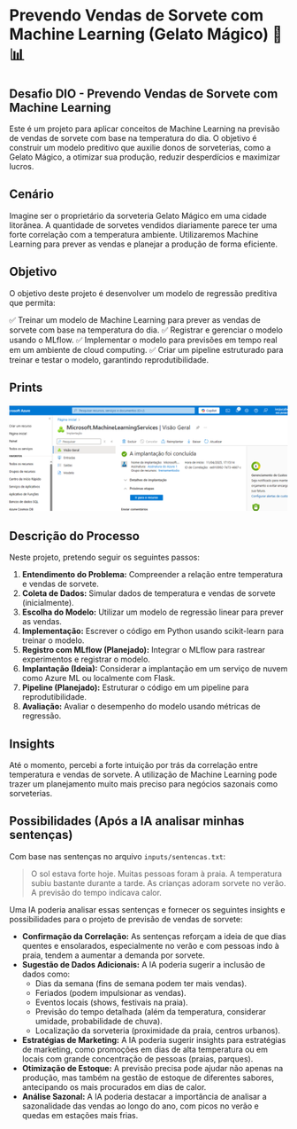 # Prevendo Vendas de Sorvete com Machine Learning (Gelato Mágico) 🍦📊

## Desafio DIO - Prevendo Vendas de Sorvete com Machine Learning

Este é um projeto para aplicar conceitos de Machine Learning na previsão de vendas de sorvete com base na temperatura do dia. O objetivo é construir um modelo preditivo que auxilie donos de sorveterias, como a Gelato Mágico, a otimizar sua produção, reduzir desperdícios e maximizar lucros.

## Cenário

Imagine ser o proprietário da sorveteria Gelato Mágico em uma cidade litorânea. A quantidade de sorvetes vendidos diariamente parece ter uma forte correlação com a temperatura ambiente. Utilizaremos Machine Learning para prever as vendas e planejar a produção de forma eficiente.

## Objetivo

O objetivo deste projeto é desenvolver um modelo de regressão preditiva que permita:

✅ Treinar um modelo de Machine Learning para prever as vendas de sorvete com base na temperatura do dia.
✅ Registrar e gerenciar o modelo usando o MLflow.
✅ Implementar o modelo para previsões em tempo real em um ambiente de cloud computing.
✅ Criar um pipeline estruturado para treinar e testar o modelo, garantindo reprodutibilidade.

## Prints

![](https://github.com/IvoJucaBezerra/dp100-prever-vendas/blob/main/criarrecursoML.png)

## Descrição do Processo

Neste projeto, pretendo seguir os seguintes passos:

1.  **Entendimento do Problema:** Compreender a relação entre temperatura e vendas de sorvete.
2.  **Coleta de Dados:** Simular dados de temperatura e vendas de sorvete (inicialmente).
3.  **Escolha do Modelo:** Utilizar um modelo de regressão linear para prever as vendas.
4.  **Implementação:** Escrever o código em Python usando scikit-learn para treinar o modelo.
5.  **Registro com MLflow (Planejado):** Integrar o MLflow para rastrear experimentos e registrar o modelo.
6.  **Implantação (Ideia):** Considerar a implantação em um serviço de nuvem como Azure ML ou localmente com Flask.
7.  **Pipeline (Planejado):** Estruturar o código em um pipeline para reprodutibilidade.
8.  **Avaliação:** Avaliar o desempenho do modelo usando métricas de regressão.

## Insights

Até o momento, percebi a forte intuição por trás da correlação entre temperatura e vendas de sorvete. A utilização de Machine Learning pode trazer um planejamento muito mais preciso para negócios sazonais como sorveterias.

## Possibilidades (Após a IA analisar minhas sentenças)

Com base nas sentenças no arquivo `inputs/sentencas.txt`:

> O sol estava forte hoje.
> Muitas pessoas foram à praia.
> A temperatura subiu bastante durante a tarde.
> As crianças adoram sorvete no verão.
> A previsão do tempo indicava calor.

Uma IA poderia analisar essas sentenças e fornecer os seguintes insights e possibilidades para o projeto de previsão de vendas de sorvete:

* **Confirmação da Correlação:** As sentenças reforçam a ideia de que dias quentes e ensolarados, especialmente no verão e com pessoas indo à praia, tendem a aumentar a demanda por sorvete.
* **Sugestão de Dados Adicionais:** A IA poderia sugerir a inclusão de dados como:
    * Dias da semana (fins de semana podem ter mais vendas).
    * Feriados (podem impulsionar as vendas).
    * Eventos locais (shows, festivais na praia).
    * Previsão do tempo detalhada (além da temperatura, considerar umidade, probabilidade de chuva).
    * Localização da sorveteria (proximidade da praia, centros urbanos).
* **Estratégias de Marketing:** A IA poderia sugerir insights para estratégias de marketing, como promoções em dias de alta temperatura ou em locais com grande concentração de pessoas (praias, parques).
* **Otimização de Estoque:** A previsão precisa pode ajudar não apenas na produção, mas também na gestão de estoque de diferentes sabores, antecipando os mais procurados em dias de calor.
* **Análise Sazonal:** A IA poderia destacar a importância de analisar a sazonalidade das vendas ao longo do ano, com picos no verão e quedas em estações mais frias.

